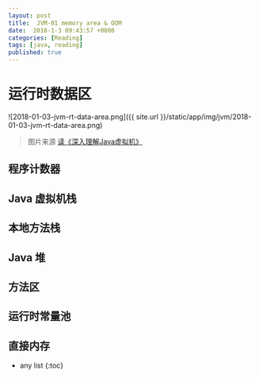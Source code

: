 ```yaml
---
layout: post
title:  JVM-01 memory area & OOM
date:  2018-1-3 09:43:57 +0800
categories: [Reading]
tags: [java, reading]
published: true
---
```


# 运行时数据区

![2018-01-03-jvm-rt-data-area.png]({{ site.url }}/static/app/img/jvm/2018-01-03-jvm-rt-data-area.png)

> 图片来源 [读《深入理解Java虚拟机》](https://www.cnblogs.com/zhouxuanyu/p/6942417.html)


## 程序计数器

## Java 虚拟机栈

## 本地方法栈

## Java 堆

## 方法区

## 运行时常量池

## 直接内存



* any list
{:toc}





